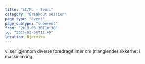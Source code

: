 ```yaml
---
title: "AI/ML - Teori"
category: "Breakout session"
page_type: "event"
page_subtype: "subevent"
from: "2019-03-30T10:30"
to: "2019-03-30T12:00"
location: Bjørvika
---
```

vi ser igjennom diverse foredrag/filmer om (manglende) sikkerhet i maskinlæring